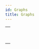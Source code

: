 ```yaml
---
id: Graphs
title: Graphs
---
```

||
|---|
|[<!-- INCLUDE #_command_.GRAPH.Syntax -->](../../commands-legacy/graph.md)<br/>|
|[<!-- INCLUDE #_command_.GRAPH SETTINGS.Syntax -->](../../commands-legacy/graph-settings.md)<br/>|
